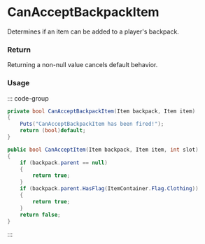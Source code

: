 # CanAcceptBackpackItem
<Badge type="info" text="Global"/>[<Badge type="danger" text="Carbon Compatible"/>](https://github.com/CarbonCommunity/Carbon)
Determines if an item can be added to a player's backpack.

### Return
Returning a non-null value cancels default behavior.

### Usage
::: code-group
```csharp [Example]
private bool CanAcceptBackpackItem(Item backpack, Item item)
{
	Puts("CanAcceptBackpackItem has been fired!");
	return (bool)default;
}
```
```csharp [Source — Assembly-CSharp @ ItemModBackpack]
public bool CanAcceptItem(Item backpack, Item item, int slot)
{
	if (backpack.parent == null)
	{
		return true;
	}
	if (backpack.parent.HasFlag(ItemContainer.Flag.Clothing))
	{
		return true;
	}
	return false;
}

```
:::
